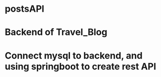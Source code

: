 # postsAPI
# Backend of Travel_Blog
# Connect mysql to backend, and using springboot to create rest API
